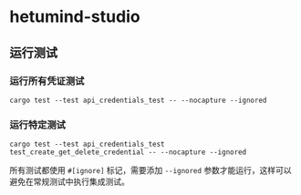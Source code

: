 # hetumind-studio

## 运行测试

### 运行所有凭证测试

```
cargo test --test api_credentials_test -- --nocapture --ignored
```

### 运行特定测试

```
cargo test --test api_credentials_test test_create_get_delete_credential -- --nocapture --ignored
```

所有测试都使用 `#[ignore]` 标记，需要添加 `--ignored` 参数才能运行，这样可以避免在常规测试中执行集成测试。

